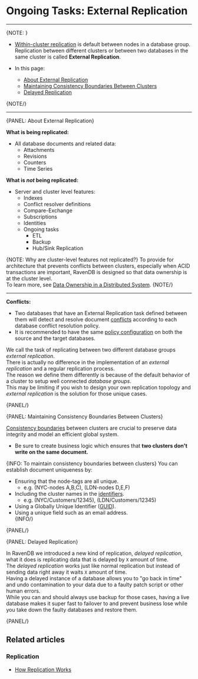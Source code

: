 # Ongoing Tasks: External Replication
---

{NOTE: }

* [Within-cluster replication](../../server/clustering/replication/replication) is default between nodes in a database group.  
  Replication between different clusters or between two databases in the same cluster is called **External Replication**. 

* In this page: 
   * [About External Replication](../../server/ongoing-tasks/external-replication#about-external-replication)
   * [Maintaining Consistency Boundaries Between Clusters](../../server/ongoing-tasks/external-replication#maintaining-consistency-boundaries-between-clusters)
   * [Delayed Replication](../../server/ongoing-tasks/external-replication#delayed-replication)

{NOTE/}

---

{PANEL: About External Replication}

**What is being replicated:**  

 * All database documents and related data:  
   * Attachments
   * Revisions
   * Counters
   * Time Series

**What is _not_ being replicated:**  

  * Server and cluster level features:  
    * Indexes
    * Conflict resolver definitions
    * Compare-Exchange
    * Subscriptions
    * Identities
    * Ongoing tasks
      * ETL
      * Backup
      * Hub/Sink Replication

{NOTE: Why are cluster-level features not replicated?}
To provide for architecture that prevents conflicts between clusters, especially when ACID transactions are important, 
RavenDB is designed so that data ownership is at the cluster level.  
To learn more, see [Data Ownership in a Distributed System](https://ayende.com/blog/196769-B/data-ownership-in-a-distributed-system).
{NOTE/}

---

**Conflicts:**  

  * Two databases that have an External Replication task defined between them will detect and resolve document 
    [conflicts](../../server/clustering/replication/replication-conflicts) according to each database conflict resolution policy.  
  * It is recommended to have the same [policy configuration](../../server/clustering/replication/replication-conflicts#configuring-conflict-resolution-using-the-client) on both the source and the target databases.  

We call the task of replicating between two different database groups _external replication_.  
There is actually no difference in the implementation of an _external replication_ and a regular replication process.  
The reason we define them differently is because of the default behavior of a cluster to setup well connected _database groups_.  
This may be limiting if you wish to design your own replication topology and _external replication_ is the solution for those unique cases.  

{PANEL/}

{PANEL: Maintaining Consistency Boundaries Between Clusters}

[Consistency boundaries](https://ayende.com/blog/196769-B/data-ownership-in-a-distributed-system)
between clusters are crucial to preserve data integrity and model an efficient global system.  

* Be sure to create business logic which ensures that **two clusters don't write on the same document.**  

{INFO: To maintain consistency boundaries between clusters}
You can establish document uniqueness by:

* Ensuring that the node-tags are all unique. 
   * e.g. (NYC-nodes A,B,C), (LDN-nodes D,E,F)  
* Including the cluster names in the [identifiers](../../client-api/document-identifiers/working-with-document-identifiers). 
   * e.g. (NYC/Customers/12345), (LDN/Customers/12345)  
* Using a Globally Unique Identifier ([GUID](../../server/kb/document-identifier-generation#guid)).  
* Using a unique field such as an email address.  
{INFO/}

{PANEL/}

{PANEL: Delayed Replication}

In RavenDB we introduced a new kind of replication, _delayed replication_, what it does is replicating data that is delayed by `X` amount of time.  
The _delayed replication_ works just like normal replication but instead of sending data right away it waits `X` amount of time.  
Having a delayed instance of a database allows you to "go back in time" and undo contamination to your data due to a faulty patch script or other human errors.  
While you can and should always use backup for those cases, having a live database makes it super fast to failover to and prevent business lose while you take down the faulty databases and restore them.  

{PANEL/}

## Related articles

### Replication

- [How Replication Works](../../server/clustering/replication/replication)
